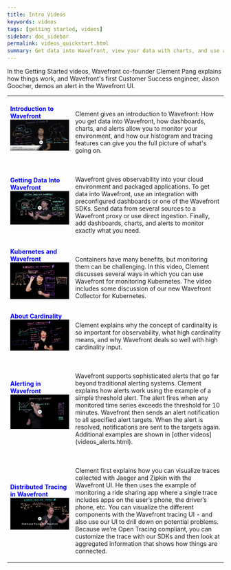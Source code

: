 ```yaml
---
title: Intro Videos
keywords: videos
tags: [getting started, videos]
sidebar: doc_sidebar
permalink: videos_quickstart.html
summary: Get data into Wavefront, view your data with charts, and use alerts.
---
```


In the Getting Started videos, Wavefront co-founder Clement Pang explains how things work, and Wavefront's first Customer Success engineer, Jason Goocher, demos an alert in the Wavefront UI.

<!---Add cardinality and kubernetes videos-->


<table style="width: 100%;">
<tbody>
<tr>
<td width="30%"><strong><font color="blue">Introduction to Wavefront</font></strong><br> <a href="https://youtu.be/90mw6Vcmlt4" target="_blank"><img src="/images/v_intro_clement.png" alt="Introduction to Wavefront video"/></a></td>
<td width="70%"><br><p>Clement gives an introduction to Wavefront: How you get data into Wavefront, how dashboards, charts, and alerts allow you to monitor your environment, and how our histogram and tracing features can give you the full picture of what's going on. </p> </td>
</tr>
<tr>
<td width="30%"><strong><font color="blue">Getting Data Into Wavefront</font></strong><br> <a href="https://www.youtube.com/watch?v=lhrtPSqn8-c&index=2&list=PLmp0id7yKiEdaWcjNtGikcyqpNcPNbn_K" target="_blank"><img src="/images/v_data_into_wavefront.png" alt="getting data into wavefront"/></a></td>
<td width="70%"><br><p>Wavefront gives observability into your cloud environment and packaged applications. To get data into Wavefront, use an integration with preconfigured dashboards or one of the Wavefront SDKs. Send data from several sources to a Wavefront proxy or use direct ingestion. Finally, add dashboards, charts, and alerts to monitor exactly what you need.</p> </td>
</tr>
<tr>
<td width="30%"><strong><font color="blue">Kubernetes and Wavefront</font></strong><br> <a href="https://youtu.be/jbmUKPSIguQ" target="_blank"><img src="/images/v_kubernetes_lightboard.png" alt="Kubernetes and Wavefront"/></a></td>
<td width="70%"><br><p>Containers have many benefits, but monitoring them can be challenging. In this video, Clement discusses several ways in which you can use Wavefront for monitoring Kubernetes. The video includes some discussion of our new Wavefront Collector for Kubernetes. </p> </td>
</tr>
<tr>
<td><strong><font color="blue">About Cardinality</font></strong><br>
<a href="https://youtu.be/8wKPkrIiXKw" target="_blank"><img src="/images/v_cardinality.png"  alt="Lightboard video about cardinality"/></a></td>
<td><br>
<p markdown="span">Clement explains why the concept of cardinality is so important for observability, what high cardinality means, and why Wavefront deals so well with high cardinality input.</p>
</td>
</tr>
<tr>
<td><strong><font color="blue">Alerting in Wavefront</font></strong><br>
<a href="https://www.youtube.com/watch?v=VjmWExKiYYg&list=PLmp0id7yKiEdaWcjNtGikcyqpNcPNbn_K&index=1" target="_blank"><img src="/images/v_alerting_clement.png"  alt="Alerting With Wavefront"/></a></td>
<td><br>
<p markdown="span">Wavefront supports sophisticated alerts that go far beyond traditional alerting systems. Clement explains how alerts work using the example of a simple threshold alert. The alert fires when any monitored time series exceeds the threshold for 10 minutes. Wavefront then sends an alert notification to all specified alert targets. When the alert is resolved, notifications are sent to the targets again. Additional examples are shown in [other videos](videos_alerts.html).</p>
</td>
</tr>

<tr>
<td><strong><font color="blue">Distributed Tracing in Wavefront</font></strong><br>
<a href="https://youtu.be/Z7mf_oZfcSE" target="_blank"><img src="/images/v_tracing.png"  alt="Distributed tracing in Wavefront"/></a></td>
<td><br>
<p>Clement first explains how you can visualize traces collected with Jaeger and Zipkin with the Wavefront UI. He then uses the example of monitoring a ride sharing app where a single trace includes apps on the user’s phone, the driver’s phone, etc. You can visualize the different components with the Wavefront tracing UI - and also use our UI to drill down on potential problems. Because we’re Open Tracing compliant, you can customize the trace with our SDKs and then look at aggregated information that shows how things are connected.  </p>
</td>
</tr>
</tbody>
</table>
